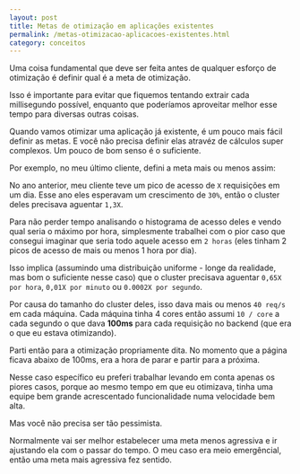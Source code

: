 ```yaml
---
layout: post
title: Metas de otimização em aplicações existentes
permalink: /metas-otimizacao-aplicacoes-existentes.html
category: conceitos
---
```


Uma coisa fundamental que deve ser feita antes de qualquer esforço de otimização é definir qual é a 
meta de otimização.

Isso é importante para evitar que fiquemos tentando extrair cada millisegundo possível, enquanto que 
poderíamos aproveitar melhor esse tempo para diversas outras coisas.

Quando vamos otimizar uma aplicação já existente, é um pouco mais fácil definir as metas. E você não 
precisa definir elas atravéz de cálculos super complexos. Um pouco de bom senso é o suficiente.

Por exemplo, no meu último cliente, defini a meta mais ou menos assim:

No ano anterior, meu cliente teve um pico de acesso de `X` requisições em um dia. Esse ano eles esperavam um crescimento
de `30%`, então o cluster deles precisava aguentar `1,3X`.

Para não perder tempo analisando o histograma de acesso deles e vendo qual seria o máximo por hora, 
simplesmente trabalhei com o pior caso que consegui imaginar que seria todo aquele acesso em `2 horas` 
(eles tinham 2 picos de acesso de mais ou menos 1 hora por dia).

Isso implica (assumindo uma distribuição uniforme - longe da realidade, mas bom o suficiente nesse caso)
que o cluster precisava aguentar `0,65X por hora`, `0,01X por minuto` ou `0.0002X por segundo`.

Por causa do tamanho do cluster deles, isso dava mais ou menos `40 req/s` em cada máquina. Cada máquina tinha
4 cores então assumi `10 / core` a cada segundo o que dava **100ms** para cada requisição no backend (que era o que
eu estava otimizando).

Parti então para a otimização propriamente dita. No momento que a página ficava abaixo de 100ms, era a hora 
de parar e partir para a próxima.

Nesse caso específico eu preferi trabalhar levando em conta apenas os piores casos, porque ao mesmo
tempo em que eu otimizava, tinha uma equipe bem grande acrescentado funcionalidade numa velocidade bem alta.

Mas você não precisa ser tão pessimista.

Normalmente vai ser melhor estabelecer uma meta menos agressiva e ir ajustando ela com o passar do tempo. O
meu caso era meio emergêncial, então uma meta mais agressiva fez sentido.
